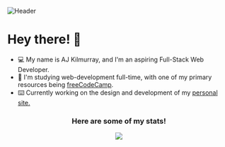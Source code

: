 ![Header](https://imgur.com/BaW8tJS.jpg)
<h1>Hey there! 👋</h1>
<ul>
  <li>💻 My name is AJ Kilmurray, and I'm an aspiring Full-Stack Web Developer.</li>
  <li>📝 I'm studying web-development full-time, with one of my primary resources being <a href="https://www.freecodecamp.org/" target="_blank">freeCodeCamp</a>.</li>
  <li>⌨️ Currently working on the design and development of my <a href="ajkilmurray.xyz" target="_blank">personal site.</a></li>
</ul>
<h3 align="center">Here are some of my stats!</h3>
<p align="center"><img align="center" src="https://github-readme-streak-stats.herokuapp.com/?user=ajkilmurray&theme=dark"></p>



